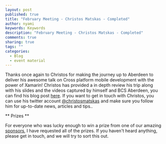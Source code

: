 ```yaml
---
layout: post
published: true
title: "February Meeting - Christos Matskas - Completed"
author: nyami
keywords: Keywords
description: "February Meeting - Christos Matskas - Completed"
comments: true
sharing: true
tags: ""
categories: 
  - Blog
  - event material
---
```


Thanks once again to Christos for making the journey up to Aberdeen to deliver his awesome talk on Cross platform mobile development with the power of Xamarin! Christos has provided a in depth review his trip along with his slides and the videos captured by himself and BCS Aberdeen, you can find his blog post [here][Christos_Blog_Post].  If you want to get in touch with Christos, you can use his twitter account [@christosmatskas][Christos_Twitter_Account] and make sure you follow him for up-to-date news, articles and tips..

** Prizes **

For everyone who was lucky enough to win a prize from one of our amazing [sponsors][sponsors_page], I have requested all of the prizes.  If you haven't heard anything, please get in touch, and we will try to sort this out.

[Christos_Blog_Post]: https://cmatskas.com/cross-platform-application-development-with-xamarin/
[Christos_Twitter_Account]: https://twitter.com/christosmatskas
[sponsors_page]: http://www.aberdeendevelopers.co.uk/sponsors/
